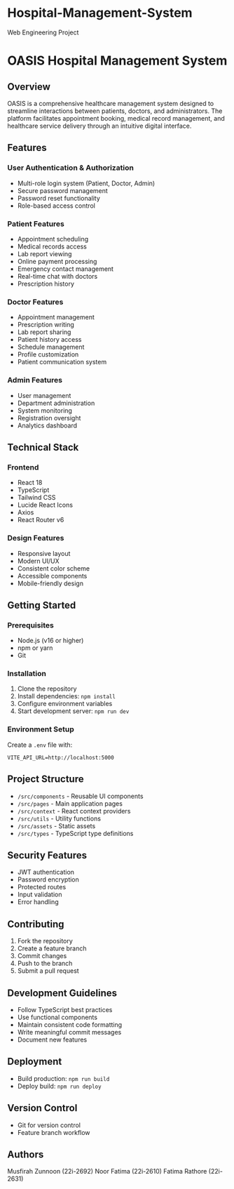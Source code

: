 # Hospital-Management-System
Web Engineering Project
# OASIS Hospital Management System

## Overview
OASIS is a comprehensive healthcare management system designed to streamline interactions between patients, doctors, and administrators. The platform facilitates appointment booking, medical record management, and healthcare service delivery through an intuitive digital interface.

## Features

### User Authentication & Authorization
- Multi-role login system (Patient, Doctor, Admin)
- Secure password management
- Password reset functionality
- Role-based access control

### Patient Features
- Appointment scheduling
- Medical records access
- Lab report viewing
- Online payment processing
- Emergency contact management
- Real-time chat with doctors
- Prescription history

### Doctor Features
- Appointment management
- Prescription writing
- Lab report sharing
- Patient history access
- Schedule management
- Profile customization
- Patient communication system

### Admin Features
- User management
- Department administration
- System monitoring
- Registration oversight
- Analytics dashboard

## Technical Stack

### Frontend
- React 18
- TypeScript
- Tailwind CSS
- Lucide React Icons
- Axios
- React Router v6

### Design Features
- Responsive layout
- Modern UI/UX
- Consistent color scheme
- Accessible components
- Mobile-friendly design

## Getting Started

### Prerequisites
- Node.js (v16 or higher)
- npm or yarn
- Git

### Installation
1. Clone the repository
2. Install dependencies: `npm install`
3. Configure environment variables
4. Start development server: `npm run dev`

### Environment Setup
Create a `.env` file with:
```
VITE_API_URL=http://localhost:5000
```

## Project Structure
- `/src/components` - Reusable UI components
- `/src/pages` - Main application pages
- `/src/context` - React context providers
- `/src/utils` - Utility functions
- `/src/assets` - Static assets
- `/src/types` - TypeScript type definitions

## Security Features
- JWT authentication
- Password encryption
- Protected routes
- Input validation
- Error handling

## Contributing
1. Fork the repository
2. Create a feature branch
3. Commit changes
4. Push to the branch
5. Submit a pull request

## Development Guidelines
- Follow TypeScript best practices
- Use functional components
- Maintain consistent code formatting
- Write meaningful commit messages
- Document new features

## Deployment
- Build production: `npm run build`
- Deploy build: `npm run deploy`

## Version Control
- Git for version control
- Feature branch workflow

## Authors
Musfirah Zunnoon (22i-2692)
Noor Fatima (22i-2610)
Fatima Rathore (22i-2631)

